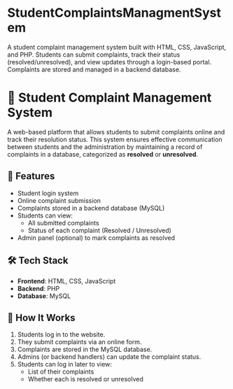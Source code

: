 # StudentComplaintsManagmentSystem
A student complaint management system built with HTML, CSS, JavaScript, and PHP. Students can submit complaints, track their status (resolved/unresolved), and view updates through a login-based portal. Complaints are stored and managed in a backend database.
# 📝 Student Complaint Management System

A web-based platform that allows students to submit complaints online and track their resolution status. This system ensures effective communication between students and the administration by maintaining a record of complaints in a database, categorized as **resolved** or **unresolved**.

## 🚀 Features

- Student login system
- Online complaint submission
- Complaints stored in a backend database (MySQL)
- Students can view:
  - All submitted complaints
  - Status of each complaint (Resolved / Unresolved)
- Admin panel (optional) to mark complaints as resolved

## 🛠️ Tech Stack

- **Frontend**: HTML, CSS, JavaScript  
- **Backend**: PHP  
- **Database**: MySQL  

## 📌 How It Works

1. Students log in to the website.
2. They submit complaints via an online form.
3. Complaints are stored in the MySQL database.
4. Admins (or backend handlers) can update the complaint status.
5. Students can log in later to view:
   - List of their complaints
   - Whether each is resolved or unresolved

